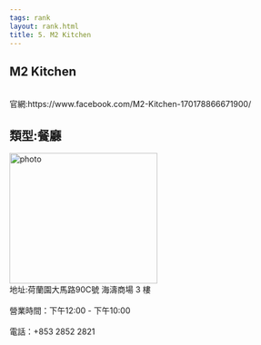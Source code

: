 ```yaml
---
tags: rank
layout: rank.html
title: 5. M2 Kitchen
---
```



<h2>M2 Kitchen</h2>
<br>官網:https://www.facebook.com/M2-Kitchen-170178866671900/</br>
<h2>類型:餐廳</h2>

<img src="https://user-images.githubusercontent.com/70761288/104555182-62e26300-5678-11eb-9fcf-8c38358a8ffa.jpg" alt="photo" width="260" height="230">
<br>地址:荷蘭園大馬路90C號 海濤商場 3 樓</br>
<br>營業時間：下午12:00 - 下午10:00 </br>
<br>電話：+853 2852 2821</br>

